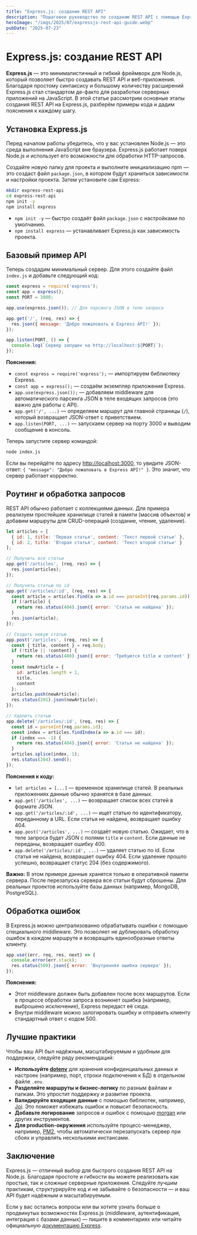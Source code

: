 ```yaml
---
title: "Express.js: создание REST API"
description: "Пошаговое руководство по созданию REST API с помощью Express.js: установка, роутинг, обработка запросов, ошибки и лучшие практики."
heroImage: "/imgs/2025/07/expressjs-rest-api-guide.webp"
pubDate: "2025-07-23"
---
```


# Express.js: создание REST API

**Express.js** — это минималистичный и гибкий фреймворк для Node.js, который позволяет быстро создавать REST API и веб-приложения. Благодаря простому синтаксису и большому количеству расширений Express.js стал стандартом де-факто для разработки серверных приложений на JavaScript. В этой статье рассмотрим основные этапы создания REST API на Express.js, разберём примеры кода и дадим пояснения к каждому шагу.

## Установка Express.js

Перед началом работы убедитесь, что у вас установлен Node.js — это среда выполнения JavaScript вне браузера. Express.js работает поверх Node.js и использует его возможности для обработки HTTP-запросов.

Создайте новую папку для проекта и выполните инициализацию npm — это создаст файл `package.json`, в котором будут храниться зависимости и настройки проекта. Затем установите сам Express:

```bash
mkdir express-rest-api
cd express-rest-api
npm init -y
npm install express
```

- `npm init -y` — быстро создаёт файл `package.json` с настройками по умолчанию.
- `npm install express` — устанавливает Express.js как зависимость проекта.

## Базовый пример API

Теперь создадим минимальный сервер. Для этого создайте файл `index.js` и добавьте следующий код:

```js
const express = require('express');
const app = express();
const PORT = 3000;

app.use(express.json()); // Для парсинга JSON в теле запроса

app.get('/', (req, res) => {
  res.json({ message: 'Добро пожаловать в Express API!' });
});

app.listen(PORT, () => {
  console.log(`Сервер запущен на http://localhost:${PORT}`);
});
```

**Пояснения:**
- `const express = require('express');` — импортируем библиотеку Express.
- `const app = express();` — создаём экземпляр приложения Express.
- `app.use(express.json());` — добавляем middleware для автоматического парсинга JSON в теле входящих запросов (это важно для работы с API).
- `app.get('/', ...)` — определяем маршрут для главной страницы (`/`), который возвращает JSON-ответ с приветствием.
- `app.listen(PORT, ...)` — запускаем сервер на порту 3000 и выводим сообщение в консоль.

Теперь запустите сервер командой:

```bash
node index.js
```

Если вы перейдёте по адресу [http://localhost:3000](http://localhost:3000), то увидите JSON-ответ: `{ "message": "Добро пожаловать в Express API!" }`. Это значит, что сервер работает корректно.

## Роутинг и обработка запросов

REST API обычно работает с коллекциями данных. Для примера реализуем простейшее хранилище статей в памяти (массив объектов) и добавим маршруты для CRUD-операций (создание, чтение, удаление).

```js
let articles = [
  { id: 1, title: 'Первая статья', content: 'Текст первой статьи' },
  { id: 2, title: 'Вторая статья', content: 'Текст второй статьи' }
];

// Получить все статьи
app.get('/articles', (req, res) => {
  res.json(articles);
});

// Получить статью по id
app.get('/articles/:id', (req, res) => {
  const article = articles.find(a => a.id === parseInt(req.params.id));
  if (!article) {
    return res.status(404).json({ error: 'Статья не найдена' });
  }
  res.json(article);
});

// Создать новую статью
app.post('/articles', (req, res) => {
  const { title, content } = req.body;
  if (!title || !content) {
    return res.status(400).json({ error: 'Требуются title и content' });
  }
  const newArticle = {
    id: articles.length + 1,
    title,
    content
  };
  articles.push(newArticle);
  res.status(201).json(newArticle);
});

// Удалить статью
app.delete('/articles/:id', (req, res) => {
  const id = parseInt(req.params.id);
  const index = articles.findIndex(a => a.id === id);
  if (index === -1) {
    return res.status(404).json({ error: 'Статья не найдена' });
  }
  articles.splice(index, 1);
  res.status(204).send();
});
```

**Пояснения к коду:**
- `let articles = [...]` — временное хранилище статей. В реальных приложениях данные обычно хранятся в базе данных.
- `app.get('/articles', ...)` — возвращает список всех статей в формате JSON.
- `app.get('/articles/:id', ...)` — ищет статью по идентификатору, переданному в URL. Если статья не найдена, возвращает ошибку 404.
- `app.post('/articles', ...)` — создаёт новую статью. Ожидает, что в теле запроса будет JSON с полями `title` и `content`. Если данные не переданы, возвращает ошибку 400.
- `app.delete('/articles/:id', ...)` — удаляет статью по id. Если статья не найдена, возвращает ошибку 404. Если удаление прошло успешно, возвращает статус 204 (без содержимого).

**Важно:** В этом примере данные хранятся только в оперативной памяти сервера. После перезапуска сервера все статьи будут сброшены. Для реальных проектов используйте базы данных (например, MongoDB, PostgreSQL).

## Обработка ошибок

В Express.js можно централизованно обрабатывать ошибки с помощью специального middleware. Это позволяет не дублировать обработку ошибок в каждом маршруте и возвращать единообразные ответы клиенту.

```js
app.use((err, req, res, next) => {
  console.error(err.stack);
  res.status(500).json({ error: 'Внутренняя ошибка сервера' });
});
```

**Пояснения:**
- Этот middleware должен быть добавлен после всех маршрутов. Если в процессе обработки запроса возникнет ошибка (например, выброшено исключение), Express передаст её сюда.
- Внутри middleware можно залогировать ошибку и отправить клиенту стандартный ответ с кодом 500.

## Лучшие практики

Чтобы ваш API был надёжным, масштабируемым и удобным для поддержки, следуйте ряду рекомендаций:

- **Используйте [dotenv](https://www.npmjs.com/package/dotenv)** для хранения конфиденциальных данных и настроек (например, порт, строки подключения к БД) в отдельном файле `.env`.
- **Разделяйте маршруты и бизнес-логику** по разным файлам и папкам. Это упростит поддержку и развитие проекта.
- **Валидируйте входящие данные** с помощью библиотек, например, [Joi](https://joi.dev/). Это поможет избежать ошибок и повысит безопасность.
- **Добавьте логирование** запросов и ошибок с помощью [morgan](https://www.npmjs.com/package/morgan) или других инструментов.
- **Для production-окружения** используйте процесс-менеджер, например, [PM2](https://pm2.keymetrics.io/), чтобы автоматически перезапускать сервер при сбоях и управлять несколькими инстансами.

## Заключение

Express.js — отличный выбор для быстрого создания REST API на Node.js. Благодаря простоте и гибкости вы можете реализовать как простые, так и сложные серверные приложения. Следуйте лучшим практикам, структурируйте код и не забывайте о безопасности — и ваш API будет надёжным и масштабируемым.

Если у вас остались вопросы или вы хотите узнать больше о продвинутых возможностях Express.js (middleware, аутентификация, интеграция с базами данных) — пишите в комментариях или читайте официальную [документацию Express](https://expressjs.com/ru/). 
